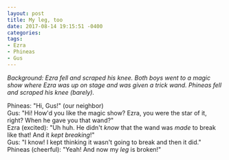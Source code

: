 ```yaml
---
layout: post
title: My leg, too
date: 2017-08-14 19:15:51 -0400
categories:
tags:
- Ezra
- Phineas
- Gus
---
```

_Background: Ezra fell and scraped his knee. Both boys went to a magic show where Ezra was up on stage and was given a trick wand. Phineas fell and scraped his knee (barely)._

Phineas: "Hi, Gus!" (our neighbor)<br/>
Gus: "Hi! How'd you like the magic show? Ezra, you were the star of it, right? When he gave you that wand?"<br/>
Ezra (excited): "Uh huh. He didn't _know_ that the wand was _made_ to break like that! And it _kept breaking_!"<br/>
Gus: "I know! I kept thinking it wasn't going to break and then it did."<br/>
Phineas (cheerful): "Yeah! And now my _leg_ is broken!"
